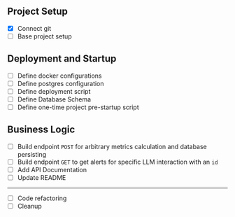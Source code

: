 ## Project Setup

- [x] Connect git
- [ ] Base project setup

## Deployment and Startup

- [ ] Define docker configurations
- [ ] Define postgres configuration
- [ ] Define deployment script
- [ ] Define Database Schema
- [ ] Define one-time project pre-startup script

## Business Logic

- [ ] Build endpoint `POST` for arbitrary metrics calculation and database persisting
- [ ] Build endpoint `GET` to get alerts for specific LLM interaction with an `id`
- [ ] Add API Documentation
- [ ] Update README

---

- [ ] Code refactoring
- [ ] Cleanup
